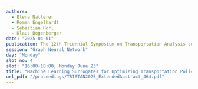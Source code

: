 ```yaml
---
authors:
  - Elena Natterer
  - Roman Engelhardt
  - Sebastian Hörl
  - Klaus Bogenberger
date: "2025-04-01"
publication: The 12th Triennial Symposium on Transportation Analysis conference
session: "Graph Neural Network"
day: "Monday"
slot_no: 4
slot: "16:00-18:00, Monday June 23"
title: "Machine Learning Surrogates for Optimizing Transportation Policies with Agent-Based Models"
url_pdf: "/proceedings/TRISTAN2025_ExtendedAbstract_464.pdf"
---
```


